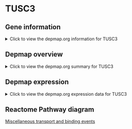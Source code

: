<h1>TUSC3</h1>

<h2>Gene information</h2>
<details>
  <summary>Click to view the depmap.org information for TUSC3</summary>
  <iframe src="https://depmap.org/portal/gene/TUSC3?tab=about" style="border:none;width:100%;height:800px"></iframe>
</details>

<h2>Depmap overview</h2>
<details>
  <summary>Click to view the depmap.org summary for TUSC3</summary>
  <iframe src="https://depmap.org/portal/gene/TUSC3?tab=overview" style="border:none;width:100%;height:800px"></iframe>
</details>

<h2>Depmap expression</h2>
<details>
  <summary>Click to view the depmap.org expression data for TUSC3</summary>
  <iframe src="https://depmap.org/portal/gene/TUSC3?tab=characterization" style="border:none;width:100%;height:800px"></iframe>
</details>



<h2>Reactome Pathway diagram</h2>
<a href="https://reactome.org/PathwayBrowser/#/R-HSA-5223345" target="_BLANK">Miscellaneous transport and binding events</a>



